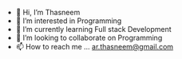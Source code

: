 - 👋 Hi, I’m Thasneem
- 👀 I’m interested in Programming
- 🌱 I’m currently learning Full stack Development
- 💞️ I’m looking to collaborate on Programming
- 📫 How to reach me ... ar.thasneem@gmail.com

<!---
arthasneem/arthasneem is a ✨ special ✨ repository because its `README.md` (this file) appears on your GitHub profile.
You can click the Preview link to take a look at your changes.
--->
